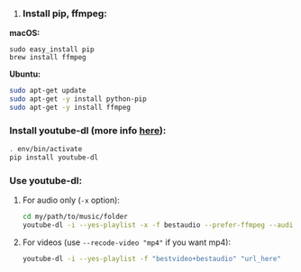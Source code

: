 1. ### Install pip, ffmpeg:
  
  __macOS:__
  ```
  sudo easy_install pip
  brew install ffmpeg
  ```
  
  __Ubuntu:__
  ```bash
  sudo apt-get update
  sudo apt-get -y install python-pip
  sudo apt-get -y install ffmpeg
  ```
  
  ### Install youtube-dl (more info [here](https://github.com/rg3/youtube-dl/blob/master/README.md#how-do-i-update-youtube-dl)):
  ```bash
  . env/bin/activate
  pip install youtube-dl
  ```

### Use youtube-dl:
1. For audio only (`-x` option):
    ```bash
    cd my/path/to/music/folder
    youtube-dl -i --yes-playlist -x -f bestaudio --prefer-ffmpeg --audio-format "mp3" "url_here"
    ```
1. For videos (use `--recode-video "mp4"` if you want mp4):
    ```bash
    youtube-dl -i --yes-playlist -f "bestvideo+bestaudio" "url_here"
    ```
